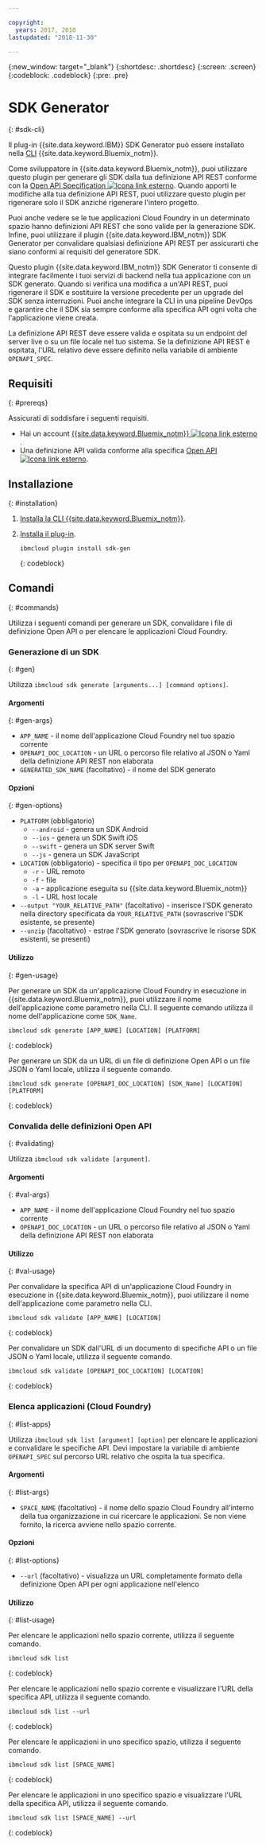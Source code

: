 ```yaml
---

copyright:
  years: 2017, 2018
lastupdated: "2018-11-30"

---
```

{:new_window: target="_blank"}
{:shortdesc: .shortdesc}
{:screen: .screen}
{:codeblock: .codeblock}
{:pre: .pre}

# SDK Generator
{: #sdk-cli}

Il plug-in {{site.data.keyword.IBM}} SDK Generator può essere installato nella [CLI](/docs/cli/index.html#overview) {{site.data.keyword.Bluemix_notm}}.

Come sviluppatore in {{site.data.keyword.Bluemix_notm}}, puoi utilizzare questo plugin per generare gli SDK dalla tua definizione API REST conforme con la [Open API Specification ![Icona link esterno](../../icons/launch-glyph.svg "Icona link esterno")](https://www.openapis.org/). Quando apporti le modifiche alla tua definizione API REST, puoi utilizzare questo plugin per rigenerare solo il SDK anziché rigenerare l'intero progetto.

Puoi anche vedere se le tue applicazioni Cloud Foundry in un determinato spazio hanno definizioni API REST che sono valide per la generazione SDK. Infine, puoi utilizzare il plugin {{site.data.keyword.IBM_notm}} SDK Generator per convalidare qualsiasi definizione API REST per assicurarti che siano conformi ai requisiti del generatore SDK.

Questo plugin {{site.data.keyword.IBM_notm}} SDK Generator ti consente di integrare facilmente i tuoi servizi di backend nella tua applicazione con un SDK generato. Quando si verifica una modifica a un'API REST, puoi rigenerare il SDK e sostituire la versione precedente per un upgrade del SDK senza interruzioni. Puoi anche integrare la CLI in una pipeline DevOps e garantire che il SDK sia sempre conforme alla specifica API ogni volta che l'applicazione viene creata.

La definizione API REST deve essere valida e ospitata su un endpoint del server live o su un file locale nel tuo sistema. Se la definizione API REST è ospitata, l'URL relativo deve essere definito nella variabile di ambiente `OPENAPI_SPEC`.


## Requisiti
{: #prereqs}

Assicurati di soddisfare i seguenti requisiti.

* Hai un account [{{site.data.keyword.Bluemix_notm}} ![Icona link esterno](../../icons/launch-glyph.svg "Icona link esterno")](https://{DomainName}).
* Una definizione API valida conforme alla specifica [Open API ![Icona link esterno](../../icons/launch-glyph.svg "Icona link esterno")](https://www.openapis.org/).


## Installazione
{: #installation}

1. [Installa la CLI {{site.data.keyword.Bluemix_notm}}](/docs/cli/index.html#overview).

2. [Installa il plug-in](/docs/cli/reference/bluemix_cli/all_versions.html#install_plug-in).

	```
	ibmcloud plugin install sdk-gen
	```
	{: codeblock}


## Comandi
{: #commands}

Utilizza i seguenti comandi per generare un SDK, convalidare i file di definizione Open API o per elencare le applicazioni Cloud Foundry.


### Generazione di un SDK
{: #gen}

Utilizza `ibmcloud sdk generate [arguments...] [command options]`.


#### Argomenti
{: #gen-args}

* `APP_NAME` - il nome dell'applicazione Cloud Foundry nel tuo spazio corrente
* `OPENAPI_DOC_LOCATION` - un URL o percorso file relativo al JSON o Yaml della definizione API REST non elaborata
* `GENERATED_SDK_NAME` (facoltativo) - il nome del SDK generato


#### Opzioni
{: #gen-options}

* `PLATFORM` (obbligatorio)
   * `--android` - genera un SDK Android
   * `--ios` - genera un SDK Swift iOS
   * `--swift` - genera un SDK server Swift
   * `--js` - genera un SDK JavaScript
* `LOCATION` (obbligatorio) - specifica il tipo per `OPENAPI_DOC_LOCATION`
   * `-r` - URL remoto
   * `-f` - file
   * `-a` - applicazione eseguita su {{site.data.keyword.Bluemix_notm}}
   * `-l` - URL host locale
* `--output "YOUR_RELATIVE_PATH"` (facoltativo) - inserisce l'SDK generato nella directory specificata da `YOUR_RELATIVE_PATH` (sovrascrive l'SDK esistente, se presente)
* `--unzip` (facoltativo) - estrae l'SDK generato (sovrascrive le risorse SDK esistenti, se presenti)


#### Utilizzo
{: #gen-usage}

Per generare un SDK da un'applicazione Cloud Foundry in esecuzione in {{site.data.keyword.Bluemix_notm}}, puoi utilizzare il nome dell'applicazione come parametro nella CLI. Il seguente comando utilizza il nome dell'applicazione come `SDK_Name`.

```
ibmcloud sdk generate [APP_NAME] [LOCATION] [PLATFORM]
```
{: codeblock}

Per generare un SDK da un URL di un file di definizione Open API o un file JSON o Yaml locale, utilizza il seguente comando.

```
ibmcloud sdk generate [OPENAPI_DOC_LOCATION] [SDK_Name] [LOCATION] [PLATFORM]
```
{: codeblock}


### Convalida delle definizioni Open API
{: #validating}

Utilizza `ibmcloud sdk validate [argument]`.


#### Argomenti
{: #val-args}

* `APP_NAME` - il nome dell'applicazione Cloud Foundry nel tuo spazio corrente
* `OPENAPI_DOC_LOCATION` - un URL o percorso file relativo al JSON o Yaml della definizione API REST non elaborata


#### Utilizzo
{: #val-usage}

Per convalidare la specifica API di un'applicazione Cloud Foundry in esecuzione in {{site.data.keyword.Bluemix_notm}}, puoi utilizzare il nome dell'applicazione come parametro nella CLI.

```
ibmcloud sdk validate [APP_NAME] [LOCATION]
```
{: codeblock}

Per convalidare un SDK dall'URL di un documento di specifiche API o un file JSON o Yaml locale, utilizza il seguente comando.

```
ibmcloud sdk validate [OPENAPI_DOC_LOCATION] [LOCATION]
```
{: codeblock}



### Elenca applicazioni (Cloud Foundry)
{: #list-apps}

Utilizza `ibmcloud sdk list [argument] [option]` per elencare le applicazioni e convalidare le specifiche API. Devi impostare la variabile di ambiente `OPENAPI_SPEC` sul percorso URL relativo che ospita la tua specifica.


#### Argomenti
{: #list-args}

* `SPACE_NAME` (facoltativo) - il nome dello spazio Cloud Foundry all'interno della tua organizzazione in cui ricercare le applicazioni. Se non viene fornito, la ricerca avviene nello spazio corrente.


#### Opzioni
{: #list-options}

* `--url` (facoltativo) - visualizza un URL completamente formato della definizione Open API per ogni applicazione nell'elenco


#### Utilizzo
{: #list-usage}

Per elencare le applicazioni nello spazio corrente, utilizza il seguente comando.

```
ibmcloud sdk list
```
{: codeblock}

Per elencare le applicazioni nello spazio corrente e visualizzare l'URL della specifica API, utilizza il seguente comando.

```
ibmcloud sdk list --url
```
{: codeblock}

Per elencare le applicazioni in uno specifico spazio, utilizza il seguente comando.

```
ibmcloud sdk list [SPACE_NAME]
```
{: codeblock}

Per elencare le applicazioni in uno specifico spazio e visualizzare l'URL della specifica API, utilizza il seguente comando.

```
ibmcloud sdk list [SPACE_NAME] --url
```
{: codeblock}
